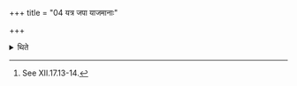 +++
title = "04 यत्र जपा याजमानाः"

+++

<details><summary>थिते</summary>

4. When (these formulae are said to be used in). mutterings,[^1] (the mutterings are to be done) by the sacrificer.  

[^1]: See XII.17.13-14.  
</details>

